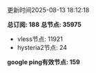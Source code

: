 更新时间2025-08-13 18:12:18

**总订阅: 188**
**总节点: 35975**
- vless节点: 11921
- hysteria2节点: 24

**google ping有效节点: 159**
